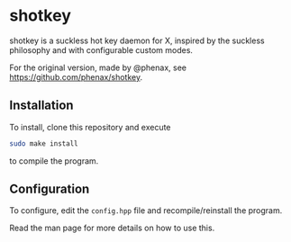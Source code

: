 # shotkey

shotkey is a suckless hot key daemon for X, inspired by the suckless
philosophy and with configurable custom modes.

For the original version, made by @phenax, see
https://github.com/phenax/shotkey.

## Installation

To install, clone this repository and execute

```bash
sudo make install
```

to compile the program.

## Configuration

To configure, edit the `config.hpp` file and recompile/reinstall the
program.

<!-- TODO: talk about hooks -->

Read the man page for more details on how to use this.
